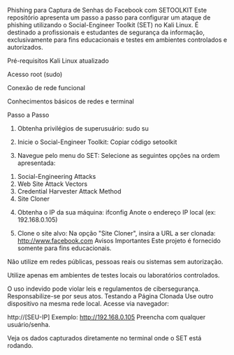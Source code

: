 Phishing para Captura de Senhas do Facebook com SETOOLKIT
Este repositório apresenta um passo a passo para configurar um ataque de phishing utilizando o Social-Engineer Toolkit (SET) no Kali Linux. É destinado a profissionais e estudantes de segurança da informação, exclusivamente para fins educacionais e testes em ambientes controlados e autorizados.

Pré-requisitos
Kali Linux atualizado

Acesso root (sudo)

Conexão de rede funcional

Conhecimentos básicos de redes e terminal

Passo a Passo
1. Obtenha privilégios de superusuário:
sudo su

2. Inicie o Social-Engineer Toolkit:
Copiar código
setoolkit

3. Navegue pelo menu do SET:
Selecione as seguintes opções na ordem apresentada:
1) Social-Engineering Attacks  
2) Web Site Attack Vectors  
3) Credential Harvester Attack Method  
4) Site Cloner

4. Obtenha o IP da sua máquina:
ifconfig
Anote o endereço IP local (ex: 192.168.0.105)

5. Clone o site alvo:
Na opção "Site Cloner", insira a URL a ser clonada:
http://www.facebook.com
Avisos Importantes
Este projeto é fornecido somente para fins educacionais.

Não utilize em redes públicas, pessoas reais ou sistemas sem autorização.

Utilize apenas em ambientes de testes locais ou laboratórios controlados.

O uso indevido pode violar leis e regulamentos de cibersegurança. Responsabilize-se por seus atos.
Testando a Página Clonada
Use outro dispositivo na mesma rede local.
Acesse via navegador:

http://[SEU-IP]
Exemplo:
http://192.168.0.105
Preencha com qualquer usuário/senha.

Veja os dados capturados diretamente no terminal onde o SET está rodando.


<!--
**masterkey9190/Masterkey9190** is a ✨ _special_ ✨ repository because its `README.md` (this file) appears on your GitHub profile.

Here are some ideas to get you started:

- 🔭 I’m currently working on ...
- 🌱 I’m currently learning ...
- 👯 I’m looking to collaborate on ...
- 🤔 I’m looking for help with ...
- 💬 Ask me about ...
- 📫 How to reach me: ...
- 😄 Pronouns: ...
- ⚡ Fun fact: ...
-->
